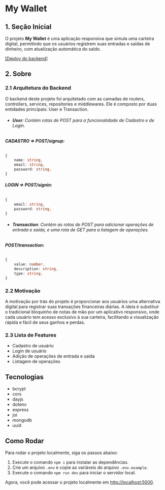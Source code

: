 # My Wallet

## 1. Seção Inicial

O projeto **My Wallet** é uma aplicação responsiva que simula uma carteira digital, permitindo que os usuários registrem suas entradas e saídas de dinheiro, com atualização automática do saldo.

[[Deploy do backend]](https://projectwallet.onrender.com)

## 2. Sobre
### 2.1 Arquitetura do Backend
O backend deste projeto foi arquitetado com as camadas de routers, controllers, services, repositories e middlewares. Ele é composto por duas entidades principais: User e Transaction.

* ###### **User**: Contém rotas de POST para a funcionalidade de Cadastro e de Login.


###### **CADASTRO => POST/signup:** 
```typescript
{
    name: string,
    email: string,
    password: string,
}
```

###### **LOGIN => POST/signin:** 
```typescript
{
    email: string,
    password: string,
}
```

* ###### **Transaction**: Contém as rotas de POST para adicionar operações de entrada e saída, e uma rota de GET para a listagem de operações.


###### **POST/transaction:** 
```typescript
{
    value: number,
    description: string,
    type: string,
}
```

### 2.2 Motivação

A motivação por trás do projeto é proporcionar aos usuários uma alternativa digital para registrar suas transações financeiras diárias. A ideia é substituir o tradicional bloquinho de notas de mão por um aplicativo responsivo, onde cada usuário tem acesso exclusivo à sua carteira, facilitando a visualização rápida e fácil de seus ganhos e perdas.

### 2.3 Lista de Features

- Cadastro de usuário
- Login de usuário
- Adição de operações de entrada e saída
- Listagem de operações

## Tecnologias

- bcrypt
- cors
- dayjs
- dotenv
- express
- joi
- mongodb
- uuid

## Como Rodar

Para rodar o projeto localmente, siga os passos abaixo:

1. Execute o comando `npm i` para instalar as dependências.
2. Crie um arquivo `.env` e copie as variáveis do arquivo `.env.example`.
3. Execute o comando `npm run dev` para iniciar o servidor local.

Agora, você pode acessar o projeto localmente em [http://localhost:5000](http://localhost:5000).
